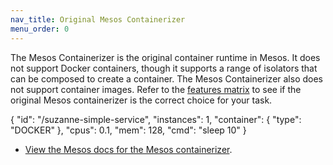 ```yaml
---
nav_title: Original Mesos Containerizer
menu_order: 0
---
```


The Mesos Containerizer is the original container runtime in Mesos. It does not support Docker containers, though it supports a range of isolators that can be composed to create a container. <!-- what's an isolator?? --> The Mesos Containerizer also does not support container images. Refer to the [features matrix](/docs/1.8/usage/containerizers/) to see if the original Mesos containerizer is the correct choice for your task.

<!-- Mesos containerizer: does not support images. Should this not be type MESOS? Therefore not a runtime? Does the mesos containerizer just package up your command into a Docker container? -->

{
  "id": "/suzanne-simple-service",
  "instances": 1,
  "container": {
    "type": "DOCKER"
  },
  "cpus": 0.1,
  "mem": 128,
  "cmd": "sleep 10"
}

- [View the Mesos docs for the Mesos containerizer](http://mesos.apache.org/documentation/latest/mesos-containerizer/).
